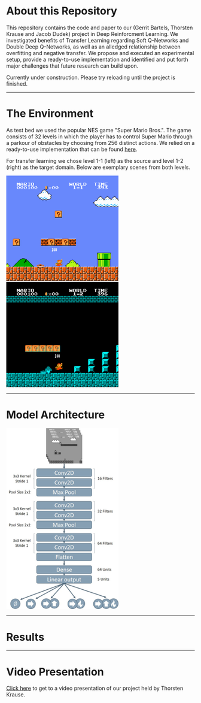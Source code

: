 # About this Repository

This repository contains the code and paper to our (Gerrit Bartels, Thorsten Krause and Jacob Dudek) project in Deep Reinforcment Learning. We investigated benefits of Transfer Learning regarding Soft Q-Networks and Double Deep Q-Networks, as well as an alledged relationship between overfitting and negative transfer. We propose and executed an experimental setup, provide a ready-to-use implementation and identified and put forth major challenges that future research can build upon. 

Currently under construction. Please try reloading until the project is finished. 

---
# The Environment

As test bed we used the popular NES game "Super Mario Bros.". The game consists of 32 levels in which the player has to control Super Mario through a parkour of obstacles by choosing from 256 distinct actions. We relied on a ready-to-use implementation that can be found [here](https://pypi.org/project/gym-super-mario-bros/).

For transfer learning we chose level 1-1 (left) as the source and level 1-2 (right) as the target domain. Below are exemplary scenes from both levels.

<p float="left">
  <img src="https://github.com/jmdudek/DRL-for-SuperMarioBros/blob/main/Visualizations/level_1_1.png" width="300" />
  <img src="https://github.com/jmdudek/DRL-for-SuperMarioBros/blob/main/Visualizations/level_1_2.png" width="300" />
</p>

---
# Model Architecture

<p float="left">
  <img src="https://github.com/jmdudek/DRL-for-SuperMarioBros/blob/main/Visualizations/model_architecture.jpg" width="300" />
</p>

--- 
# Results

---
# Video Presentation

[Click here](https://myshare.uni-osnabrueck.de/f/58616b38b8584804a4bc/) to get to a video presentation of our project held by Thorsten Krause.

